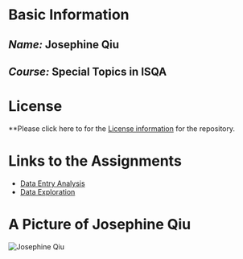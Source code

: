 # Basic Information
## _Name:_ **Josephine Qiu**
## _Course:_ **Special Topics in ISQA**
# License
**Please click here to for the [License information](https://opensource.org/licenses/MIT) for the repository.
# Links to the Assignments
* [Data Entry Analysis](https://www.google.com)
* [Data Exploration](https://www.google.com)
# A Picture of **Josephine Qiu**
![Josephine Qiu](https://unomaha.instructure.com/files?preview=987472)

